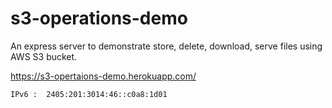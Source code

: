 # s3-operations-demo

An express server to demonstrate store, delete, download, serve files using AWS S3 bucket.

<a href="https://s3-opertaions-demo.herokuapp.com/">https://s3-opertaions-demo.herokuapp.com/</a>

`
IPv6 :  2405:201:3014:46::c0a8:1d01
`
